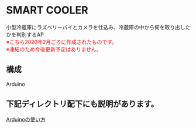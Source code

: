 # SMART COOLER
小型冷蔵庫にラズベリーパイとカメラを仕込み、冷蔵庫の中から何を取り出したかを判別するAP  
<span style="color: red; ">※こちら2020年2月ごろに作成されたものです。</span>  
<span style="color: red; ">※凍結のため今後更新予定はありません。</span>

## 構成
Arduino

## 下記ディレクトリ配下にも説明があります。
[Arduinoの使い方](Arduino/README.md)

